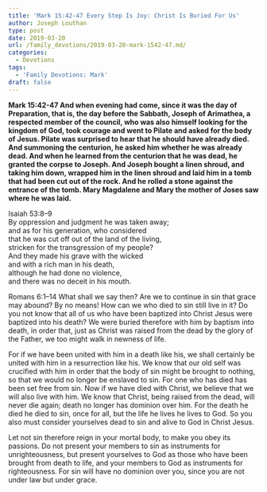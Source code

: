 ```yaml
---
title: 'Mark 15:42-47 Every Step Is Joy: Christ Is Buried For Us'
author: Joseph Louthan
type: post
date: 2019-03-20
url: /family_devotions/2019-03-20-mark-1542-47.md/
categories:
  - Devotions
tags:
  - 'Family Devotions: Mark'
draft: false
---
```


**Mark 15:42-47 And when evening had come, since it was the day of Preparation, that is, the day before the Sabbath, Joseph of Arimathea, a respected member of the council, who was also himself looking for the kingdom of God, took courage and went to Pilate and asked for the body of Jesus. Pilate was surprised to hear that he should have already died. And summoning the centurion, he asked him whether he was already dead. And when he learned from the centurion that he was dead, he granted the corpse to Joseph. And Joseph bought a linen shroud, and taking him down, wrapped him in the linen shroud and laid him in a tomb that had been cut out of the rock. And he rolled a stone against the entrance of the tomb. Mary Magdalene and Mary the mother of Joses saw where he was laid.**

Isaiah 53:8–9  
	By oppression and judgment he was taken away;  
		and as for his generation, who considered  
	that he was cut off out of the land of the living,  
		stricken for the transgression of my people?  
	And they made his grave with the wicked  
		and with a rich man in his death,  
	although he had done no violence,  
		and there was no deceit in his mouth.

Romans 6:1–14 What shall we say then? Are we to continue in sin that grace may abound? By no means! How can we who died to sin still live in it? Do you not know that all of us who have been baptized into Christ Jesus were baptized into his death? We were buried therefore with him by baptism into death, in order that, just as Christ was raised from the dead by the glory of the Father, we too might walk in newness of life.

For if we have been united with him in a death like his, we shall certainly be united with him in a resurrection like his. We know that our old self was crucified with him in order that the body of sin might be brought to nothing, so that we would no longer be enslaved to sin. For one who has died has been set free from sin. Now if we have died with Christ, we believe that we will also live with him. We know that Christ, being raised from the dead, will never die again; death no longer has dominion over him. For the death he died he died to sin, once for all, but the life he lives he lives to God. So you also must consider yourselves dead to sin and alive to God in Christ Jesus.

Let not sin therefore reign in your mortal body, to make you obey its passions. Do not present your members to sin as instruments for unrighteousness, but present yourselves to God as those who have been brought from death to life, and your members to God as instruments for righteousness. For sin will have no dominion over you, since you are not under law but under grace.
